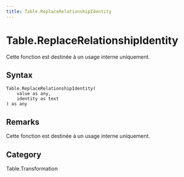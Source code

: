 ```yaml
---
title: Table.ReplaceRelationshipIdentity
---
```


# Table.ReplaceRelationshipIdentity


Cette fonction est destinée à un usage interne uniquement.


## Syntax

```powerquery
Table.ReplaceRelationshipIdentity(
    value as any,
    identity as text
) as any
```


## Remarks

Cette fonction est destinée à un usage interne uniquement.



## Category
Table.Transformation
